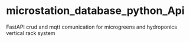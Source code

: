 # microstation_database_python_Api
FastAPI crud and mqtt comunication for microgreens and hydroponics vertical rack system 

